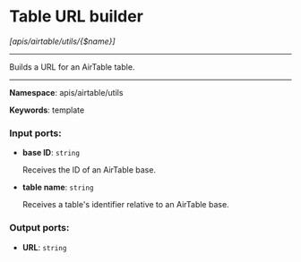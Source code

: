 # Table URL builder

_[apis/airtable/utils/{$name}]_

---

Builds a URL for an AirTable table.

---

__Namespace__: apis/airtable/utils

__Keywords__: template

### Input ports:

* __base ID__: ` string `

    Receives the ID of an AirTable base.


* __table name__: ` string `

    Receives a table's identifier relative to an AirTable base.

### Output ports:

* __URL__: ` string `

